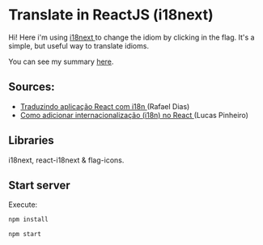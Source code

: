 # Translate in ReactJS (i18next)

Hi! Here i'm using <a href="https://www.i18next.com/">i18next </a>to change the idiom by clicking in the flag. It's a simple, but useful way to translate idioms.

You can see my summary <a href="https://github.com/Arkadina/notes/blob/main/javascript/reactjs/i18next/%5B0%5D.md">here</a>.

## Sources:

-   <a href="https://www.youtube.com/watch?v=OYyfKXkaHGQ">Traduzindo aplicação React com i18n </a> (Rafael Dias)
-   <a href="https://medium.com/@lucas_pinheiro/como-adicionar-internacionaliza%C3%A7%C3%A3o-i18n-na-sua-aplica%C3%A7%C3%A3o-react-a1ac4aea109d"> Como adicionar internacionalização (i18n) no React </a> (Lucas Pinheiro)

## Libraries

i18next, react-i18next & flag-icons.

## Start server

Execute:

```bash
npm install
```

```bash
npm start
```
